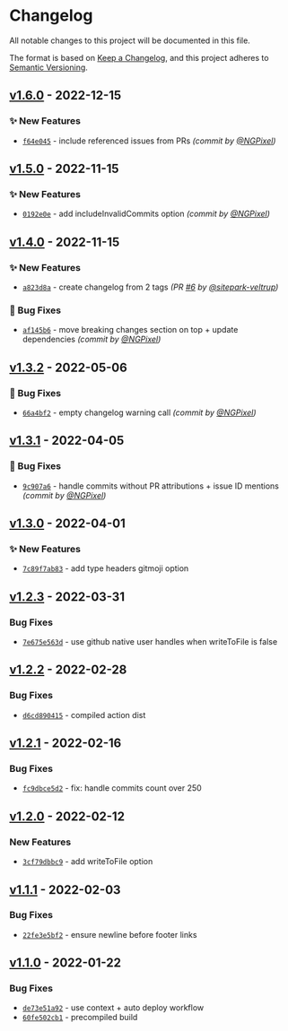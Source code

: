 # Changelog
All notable changes to this project will be documented in this file.

The format is based on [Keep a Changelog](https://keepachangelog.com/en/1.0.0/),
and this project adheres to [Semantic Versioning](https://semver.org/spec/v2.0.0.html).

## [v1.6.0] - 2022-12-15
### :sparkles: New Features
- [`f64e045`](https://github.com/requarks/changelog-action/commit/f64e045b5e7d73289888b92aa7cf6b9c8443f497) - include referenced issues from PRs *(commit by [@NGPixel](https://github.com/NGPixel))*


## [v1.5.0] - 2022-11-15
### :sparkles: New Features
- [`0192e0e`](https://github.com/requarks/changelog-action/commit/0192e0ed0553ee53648e187d784ccfdefe9e16b3) - add includeInvalidCommits option *(commit by [@NGPixel](https://github.com/NGPixel))*


## [v1.4.0] - 2022-11-15
### :sparkles: New Features
- [`a823d8a`](https://github.com/requarks/changelog-action/commit/a823d8ad176c08b3ceffaab28035dcc37be7f43e) - create changelog from 2 tags *(PR [#6](https://github.com/requarks/changelog-action/pull/6) by [@sitepark-veltrup](https://github.com/sitepark-veltrup))*

### :bug: Bug Fixes
- [`af145b6`](https://github.com/requarks/changelog-action/commit/af145b6f6d1fa8b857e497c91b3120cec8c1ef36) - move breaking changes section on top + update dependencies *(commit by [@NGPixel](https://github.com/NGPixel))*


## [v1.3.2] - 2022-05-06
### :bug: Bug Fixes
- [`66a4bf2`](https://github.com/requarks/changelog-action/commit/66a4bf2663a93f4271c97e78ec54859e0b40ff95) - empty changelog warning call *(commit by [@NGPixel](https://github.com/NGPixel))*


## [v1.3.1] - 2022-04-05
### :bug: Bug Fixes
- [`9c907a6`](https://github.com/requarks/changelog-action/commit/9c907a6f903e86d4591813cbf8c20b94797c7c70) - handle commits without PR attributions + issue ID mentions *(commit by [@NGPixel](https://github.com/NGPixel))*


## [v1.3.0] - 2022-04-01
### :sparkles: New Features
- [`7c89f7ab83`](https://github.com/Requarks/changelog-action/commit/7c89f7ab832998bbd4875c40b8b90a31aac1e398) - add type headers gitmoji option

## [v1.2.3] - 2022-03-31
### Bug Fixes
- [`7e675e563d`](https://github.com/Requarks/changelog-action/commit/7e675e563d4b3d6acbd444970ef9f8f13485b130) - use github native user handles when writeToFile is false

## [v1.2.2] - 2022-02-28
### Bug Fixes
- [`d6cd890415`](https://github.com/Requarks/changelog-action/commit/d6cd890415380a3392c700513b75145485d6c9b8) - compiled action dist

## [v1.2.1] - 2022-02-16
### Bug Fixes
- [`fc9dbce5d2`](https://github.com/Requarks/changelog-action/commit/fc9dbce5d2c2d9f2bb2a8160369c15017fda74e0) - fix: handle commits count over 250

## [v1.2.0] - 2022-02-12
### New Features
- [`3cf79dbbc9`](https://github.com/Requarks/changelog-action/commit/3cf79dbbc9c2343041681314f61f478e24191e4b) - add writeToFile option


## [v1.1.1] - 2022-02-03
### Bug Fixes
- [`22fe3e5bf2`](https://github.com/Requarks/changelog-action/commit/22fe3e5bf2205d243761cbfec6c7d5c90d897051) - ensure newline before footer links


## [v1.1.0] - 2022-01-22
### Bug Fixes
- [`de73e51a92`](https://github.com/Requarks/changelog-action/commit/de73e51a9227ef957d16ed17b22650582298ca7d) - use context + auto deploy workflow
- [`60fe502cb1`](https://github.com/Requarks/changelog-action/commit/60fe502cb1bbe8d74e3e1ed7540f636506c1d7c9) - precompiled build

[v1.1.0]: https://github.com/Requarks/changelog-action/compare/v1.0.0...v1.1.0
[v1.1.1]: https://github.com/Requarks/changelog-action/compare/v1.1.0...v1.1.1
[v1.2.0]: https://github.com/Requarks/changelog-action/compare/v1.1.1...v1.2.0
[v1.2.1]: https://github.com/Requarks/changelog-action/compare/v1.2.0...v1.2.1
[v1.2.2]: https://github.com/Requarks/changelog-action/compare/v1.2.1...v1.2.2
[v1.2.3]: https://github.com/Requarks/changelog-action/compare/v1.2.2...v1.2.3
[v1.3.0]: https://github.com/Requarks/changelog-action/compare/v1.2.3...v1.3.0

[v1.3.1]: https://github.com/requarks/changelog-action/compare/v1.3.0...v1.3.1
[v1.3.2]: https://github.com/requarks/changelog-action/compare/v1.3.1...v1.3.2
[v1.4.0]: https://github.com/requarks/changelog-action/compare/v1.3.2...v1.4.0
[v1.5.0]: https://github.com/requarks/changelog-action/compare/v1.4.0...v1.5.0
[v1.6.0]: https://github.com/requarks/changelog-action/compare/v1.5.0...v1.6.0